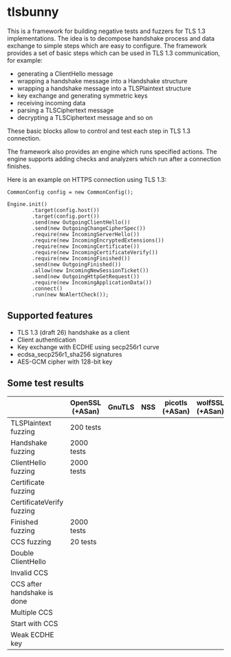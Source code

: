 # tlsbunny

This is a framework for building negative tests and fuzzers for TLS 1.3 implementations.
The idea is to decompose handshake process and data exchange to simple steps which are easy to configure.
The framework provides a set of basic steps which can be used in TLS 1.3 communication, for example:

- generating a ClientHello message
- wrapping a handshake message into a Handshake structure
- wrapping a handshake message into a TLSPlaintext structure
- key exchange and generating symmetric keys
- receiving incoming data
- parsing a TLSCiphertext message
- decrypting a TLSCiphertext message and so on

These basic blocks allow to control and test each step in TLS 1.3 connection.

The framework also provides an engine which runs specified actions. The engine supports adding checks and analyzers which run after a connection finishes.

Here is an example on HTTPS connection using TLS 1.3:

```
CommonConfig config = new CommonConfig();

Engine.init()
        .target(config.host())
        .target(config.port())
        .send(new OutgoingClientHello())
        .send(new OutgoingChangeCipherSpec())
        .require(new IncomingServerHello())
        .require(new IncomingEncryptedExtensions())
        .require(new IncomingCertificate())
        .require(new IncomingCertificateVerify())
        .require(new IncomingFinished())
        .send(new OutgoingFinished())
        .allow(new IncomingNewSessionTicket())
        .send(new OutgoingHttpGetRequest())
        .require(new IncomingApplicationData())
        .connect()
        .run(new NoAlertCheck());
```

## Supported features

- TLS 1.3 (draft 26) handshake as a client
- Client authentication
- Key exchange with ECDHE using secp256r1 curve
- ecdsa_secp256r1_sha256 signatures
- AES-GCM cipher with 128-bit key

## Some test results

|                             | OpenSSL (+ASan) | GnuTLS  | NSS    | picotls (+ASan) | wolfSSL (+ASan) |
| ----------------------------|-----------------|---------|--------|-----------------|-----------------|
| TLSPlaintext fuzzing        | 200  tests      |         |        |                 |                 |
| Handshake fuzzing           | 2000 tests      |         |        |                 |                 |
| ClientHello fuzzing         | 2000 tests      |         |        |                 |                 |
| Certificate fuzzing         |                 |         |        |                 |                 |
| CertificateVerify fuzzing   |                 |         |        |                 |                 |
| Finished fuzzing            | 2000 tests      |         |        |                 |                 |
| CCS fuzzing                 | 20   tests      |         |        |                 |                 |
| Double ClientHello          |                 |         |        |                 |                 |
| Invalid CCS                 |                 |         |        |                 |                 |
| CCS after handshake is done |                 |         |        |                 |                 |
| Multiple CCS                |                 |         |        |                 |                 |
| Start with CCS              |                 |         |        |                 |                 |
| Weak ECDHE key              |                 |         |        |                 |                 |
